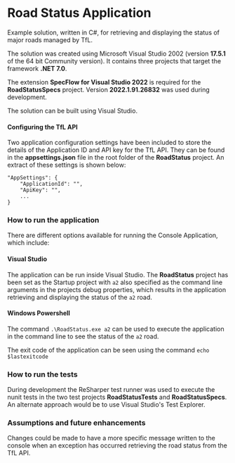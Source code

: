# Road Status Application
Example solution, written in C#, for retrieving and displaying the status of major roads managed by TfL.

The solution was created using Microsoft Visual Studio 2002 (version **17.5.1** of the 64 bit Community version).  It contains three projects that target the framework **.NET 7.0**.

The extension **SpecFlow for Visual Studio 2022** is required for the **RoadStatusSpecs** project. Version **2022.1.91.26832** was used during development.    

The solution can be built using Visual Studio.

#### Configuring the TfL API 
Two application configuration settings have been included to store the details of the Application ID and API key for the TfL API.  They can be found in the **appsettings.json** file in the root folder of the **RoadStatus** project.  An extract of these settings is shown below:

    "AppSettings": {
    	"ApplicationId": "",
    	"ApiKey": "",
		...
	}

### How to run the application
There are different options available for running the Console Application, which include:

#### Visual Studio
The application can be run inside Visual Studio.  The **RoadStatus** project has been set as the Startup project with `a2` also specified as the command line arguments in the projects debug properties, which results in the application retrieving and displaying the status of the `a2` road.   

#### Windows Powershell
The command `.\RoadStatus.exe a2` can be used to execute the application in the command line to see the status of the `a2` road. 

The exit code of the application can be seen using the command `echo $lastexitcode`

### How to run the tests

During development the ReSharper test runner was used to execute the nunit tests in the two test projects **RoadStatusTests** and **RoadStatusSpecs**.  An alternate approach would be to use Visual Studio's Test Explorer. 


### Assumptions and future enhancements
Changes could be made to have a more specific message written to the console when an exception has occurred retrieving the road status from the TfL API.

